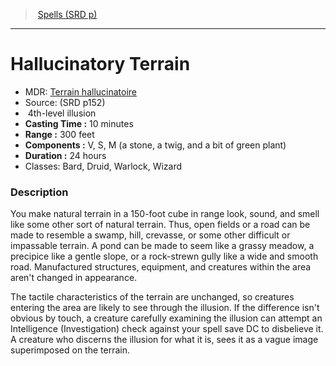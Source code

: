 ﻿---
!SpellItem
Family: SpellVO
Name: Hallucinatory Terrain
AltName: '[Terrain hallucinatoire](hd_spells_terrain_hallucinatoire.md)'
Type: illusion
Level: 4
CastingTime: 10 minutes
Range: 300 feet
Components: V, S, M (a stone, a twig, and a bit of green plant)
Duration: 24 hours
Classes: Bard, Druid, Warlock, Wizard
Source: (SRD p152)
Id: spells_vo.md#hallucinatory-terrain
ParentLink: spells_vo.md#spells-srd-p
ParentName: Spells (SRD p)
NameLevel: 1
Attributes: {}
AttributesDictionary: >+
  {}

---
> [Spells (SRD p)](srd_spells.md)

---

# Hallucinatory Terrain

- MDR: [Terrain hallucinatoire](hd_spells_terrain_hallucinatoire.md)
- Source: (SRD p152)
-  4th-level illusion
- **Casting Time :** 10 minutes
- **Range :** 300 feet
- **Components :** V, S, M (a stone, a twig, and a bit of green plant)
- **Duration :** 24 hours
- Classes: Bard, Druid, Warlock, Wizard

### Description

You make natural terrain in a 150-foot cube in range look, sound, and smell like some other sort of natural terrain. Thus, open fields or a road can be made to resemble a swamp, hill, crevasse, or some other difficult or impassable terrain. A pond can be made to seem like a grassy meadow, a precipice like a gentle slope, or a rock-strewn gully like a wide and smooth road. Manufactured structures, equipment, and creatures within the area aren't changed in appearance.

The tactile characteristics of the terrain are unchanged, so creatures entering the area are likely to see through the illusion. If the difference isn't obvious by touch, a creature carefully examining the illusion can attempt an Intelligence (Investigation) check against your spell save DC to disbelieve it. A creature who discerns the illusion for what it is, sees it as a vague image superimposed on the terrain.

